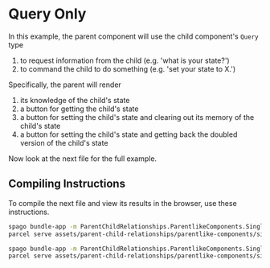 # Query Only

In this example, the parent component will use the child component's `Query` type
1. to request information from the child (e.g. 'what is your state?')
2. to command the child to do something (e.g. 'set your state to X.')

Specifically, the parent will render
1. its knowledge of the child's state
2. a button for getting the child's state
3. a button for setting the child's state and clearing out its memory of the child's state
4. a button for setting the child's state and getting back the doubled version of the child's state

Now look at the next file for the full example.

## Compiling Instructions

To compile the next file and view its results in the browser, use these instructions.

```bash
spago bundle-app -m ParentChildRelationships.ParentlikeComponents.SingleChild.QueryOnly -t assets/parent-child-relationships/parentlike-components/single-child/parent-query-only.js
parcel serve assets/parent-child-relationships/parentlike-components/single-child/parent-query-only.html -o parent-query-only--parcelified.html --open
```

```bash
spago bundle-app -m ParentChildRelationships.ParentlikeComponents.SingleChild.QueryRewriteWithInputMessage -t assets/parent-child-relationships/parentlike-components/single-child/parent-query-rewrite.js
parcel serve assets/parent-child-relationships/parentlike-components/single-child/parent-query-rewrite.html -o parent-query-rewrite--parcelified.html --open
```
